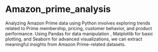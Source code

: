 # Amazon_prime_analysis
Analyzing Amazon Prime data using Python involves exploring trends related to Prime membership, pricing, customer behavior, and product performance. Using Pandas for data manipulation , Matplotlib  for basic plotting, and Seaborn for advanced visualizations, we can extract meaningful insights from Amazon Prime-related datasets.
